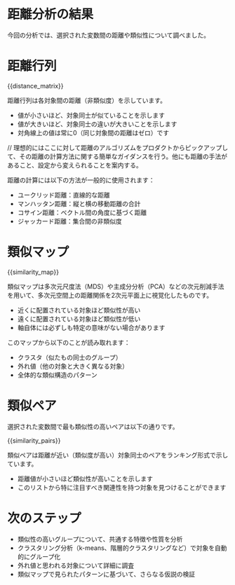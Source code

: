 # 距離分析の結果

今回の分析では、選択された変数間の距離や類似性について調べました。

# 距離行列

{{distance_matrix}}

距離行列は各対象間の距離（非類似度）を示しています。

* 値が小さいほど、対象同士が似ていることを示します
* 値が大きいほど、対象同士の違いが大きいことを示します
* 対角線上の値は常に0（同じ対象間の距離はゼロ）です

// 理想的にはここに対して距離のアルゴリズムをプロダクトからピックアップして、その距離の計算方法に関する簡単なガイダンスを行う。他にも距離の手法があること、設定から変えられることを案内する。

距離の計算には以下の方法が一般的に使用されます：
* ユークリッド距離：直線的な距離
* マンハッタン距離：縦と横の移動距離の合計
* コサイン距離：ベクトル間の角度に基づく距離
* ジャッカード距離：集合間の非類似度

# 類似マップ

{{similarity_map}}

類似マップは多次元尺度法（MDS）や主成分分析（PCA）などの次元削減手法を用いて、多次元空間上の距離関係を2次元平面上に視覚化したものです。

* 近くに配置されている対象ほど類似性が高い
* 遠くに配置されている対象ほど類似性が低い
* 軸自体には必ずしも特定の意味がない場合があります

このマップから以下のことが読み取れます：
* クラスタ（似たもの同士のグループ）
* 外れ値（他の対象と大きく異なる対象）
* 全体的な類似構造のパターン

# 類似ペア

選択された変数間で最も類似性の高いペアは以下の通りです。

{{similarity_pairs}}

類似ペアは距離が近い（類似度が高い）対象同士のペアをランキング形式で示しています。

* 距離値が小さいほど類似性が高いことを示します
* このリストから特に注目すべき関連性を持つ対象を見つけることができます

# 次のステップ

* 類似性の高いグループについて、共通する特徴や性質を分析
* クラスタリング分析（k-means、階層的クラスタリングなど）で対象を自動的にグループ化
* 外れ値と思われる対象について詳細に調査
* 類似マップで見られたパターンに基づいて、さらなる仮説の検証